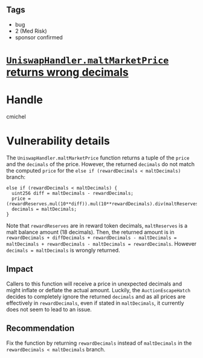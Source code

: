 ## Tags

- bug
- 2 (Med Risk)
- sponsor confirmed

# [`UniswapHandler.maltMarketPrice` returns wrong decimals](https://github.com/code-423n4/2021-11-malt-findings/issues/255) 

# Handle

cmichel


# Vulnerability details

The `UniswapHandler.maltMarketPrice` function returns a tuple of the `price` and the `decimals` of the price.
However, the returned `decimals` do not match the computed `price` for the `else if (rewardDecimals < maltDecimals)` branch:

```solidity
else if (rewardDecimals < maltDecimals) {
  uint256 diff = maltDecimals - rewardDecimals;
  price = (rewardReserves.mul(10**diff)).mul(10**rewardDecimals).div(maltReserves);
  decimals = maltDecimals;
}
```

Note that `rewardReserves` are in reward token decimals, `maltReserves` is a malt balance amount (18 decimals).
Then, the returned amount is in `rewardDecimals + diffDecimals + rewardDecimals - maltDecimals = maltDecimals + rewardDecimals - maltDecimals = rewardDecimals`.
However `decimals = maltDecimals` is wrongly returned.

## Impact
Callers to this function will receive a price in unexpected decimals and might inflate or deflate the actual amount.
Luckily, the `AuctionEscapeHatch` decides to completely ignore the returned `decimals` and as all prices are effectively in `rewardDecimals`, even if stated in `maltDecimals`, it currently does not seem to lead to an issue.

## Recommendation
Fix the function by returning `rewardDecimals` instead of `maltDecimals` in the `rewardDecimals < maltDecimals` branch.

